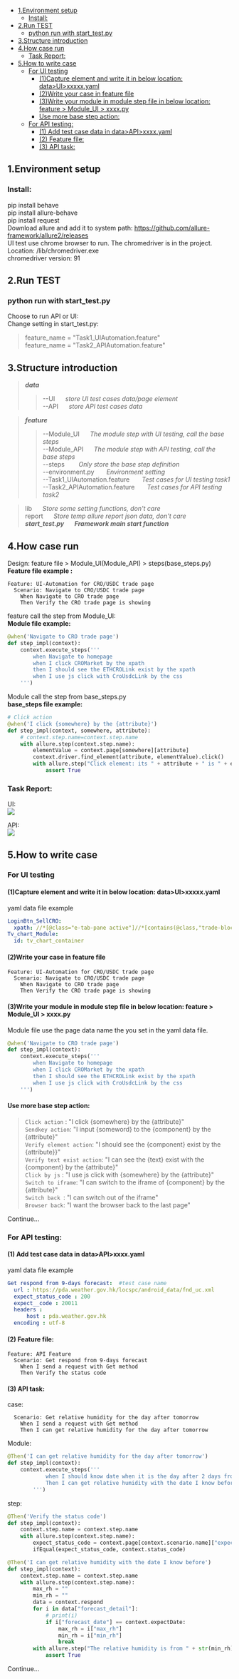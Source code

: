 - [1.Environment setup](#--1environment-setup)
  * [Install:](#install-)
- [2.Run TEST](#2run-test)
  * [python run with start_test.py](#python-run-with-start-testpy)
- [3.Structure introduction](#3structure-introduction)
- [4.How case run](#4how-case-run)
  * [Task Report:](#task-report-)
- [5.How to write case](#5how-to-write-case)
  * [For UI testing](#for-ui-testing)
    + [(1)Capture element and write it in below location: data>UI>xxxxx.yaml](#-1-capture-element-and-write-it-in-below-location--data-ui-xxxxxyaml)
    + [(2)Write your case in feature file](#-2-write-your-case-in-feature-file)
    + [(3)Write your module in module step file in below location: feature > Module_UI > xxxx.py](#-3-write-your-module-in-module-step-file-in-below-location--feature---module-ui---xxxxpy)
    + [Use more base step action:](#use-more-base-step-action-)
  * [For API testing:](#for-api-testing-)
    + [(1) Add test case data in data>API>xxxx.yaml](#-1--add-test-case-data-in-data-api-xxxxyaml)
    + [(2) Feature file:](#-2--feature-file-)
    + [(3) API task:](#-3--api-task-)



## 1.Environment setup
### Install:
pip install behave<br>
pip install allure-behave<br>
pip install request<br>
Download allure and add it to system path: https://github.com/allure-framework/allure2/releases <br>
UI test use chrome browser to run. The chromedriver is in the project. Location: /lib/chromedriver.exe<br>
chromedriver version: 91<br>
## 2.Run TEST
### python run with start_test.py
Choose to run API or UI:<br>
Change setting in start_test.py:
>feature_name = "Task1_UIAutomation.feature"<br>
>feature_name = "Task2_APIAutomation.feature" <br>




## 3.Structure introduction
> ___data___  <br> 
>>--UI &nbsp;&nbsp;&nbsp;&nbsp; *store UI test cases data/page element* <br> 
>>--API &nbsp;&nbsp;&nbsp;&nbsp; *store API test cases data* <br>

> ___feature___  <br> 
>>--Module_UI  &nbsp;&nbsp;&nbsp;&nbsp;  *The module step with UI testing, call the base steps* <br>
>>--Module_API     &nbsp;&nbsp;&nbsp;&nbsp;       *The module step with API testing, call the base steps* <br>
>>--steps &nbsp;&nbsp;&nbsp;&nbsp;&nbsp;&nbsp; *Only store the base step definition* <br>
>>--environment.py &nbsp;&nbsp;&nbsp;&nbsp;&nbsp; *Environment setting* <br>
>>--Task1_UIAutomation.feature &nbsp;&nbsp;&nbsp;&nbsp;&nbsp;  *Test cases for UI testing task1* <br>
>>--Task2_APIAutomation.feature &nbsp;&nbsp;&nbsp;&nbsp;&nbsp;  *Test cases for API testing task2* <br>

>lib &nbsp;&nbsp;&nbsp;&nbsp;  *Store some setting functions, don't care* <br>
>report &nbsp;&nbsp;&nbsp;&nbsp;  *Store temp allure report json data, don't care* <br>
> ___start_test.py___ &nbsp;&nbsp;&nbsp;&nbsp;  ***Framework main start function*** <br>


## 4.How case run
Design: feature file > Module_UI(Module_API) > steps(base_steps.py) <br>
**Feature file example :**
```gherkin
Feature: UI-Automation for CRO/USDC trade page
  Scenario: Navigate to CRO/USDC trade page
    When Navigate to CRO trade page
    Then Verify the CRO trade page is showing
```

feature call the step from Module_UI: <br>
**Module file example:** <br> 
```python
@when('Navigate to CRO trade page')
def step_impl(context):
    context.execute_steps('''
        when Navigate to homepage
        when I click CROMarket by the xpath
        then I should see the ETHCROLink exist by the xpath
        when I use js click with CroUsdcLink by the css
    ''')
```

Module call the step from base_steps.py <br>
**base_steps file example:** <br>
```python
# Click action
@when('I click {somewhere} by the {attribute}')
def step_impl(context, somewhere, attribute):
    # context.step.name=context.step.name
    with allure.step(context.step.name):
        elementValue = context.page[somewhere][attribute]
        context.driver.find_element(attribute, elementValue).click()
        with allure.step("Click element: its " + attribute + " is " + elementValue):
            assert True
```
### Task Report:
UI: <br>
![](https://github.com/ilovelikkk/HELLO/blob/master/2.png)

API: <br>
![](https://github.com/ilovelikkk/HELLO/blob/master/3.png)

## 5.How to write case
### For UI testing
#### (1)Capture element and write it in below location: data>UI>xxxxx.yaml
yaml data file example
```yaml
LoginBtn_SellCRO:
  xpath: //*[@class="e-tab-pane active"]//*[contains(@class,"trade-block")][2]//button
Tv_chart_Module:
  id: tv_chart_container
```
#### (2)Write your case in feature file
```gherkin
Feature: UI-Automation for CRO/USDC trade page
  Scenario: Navigate to CRO/USDC trade page
    When Navigate to CRO trade page
    Then Verify the CRO trade page is showing
```
#### (3)Write your module in module step file in below location: feature > Module_UI > xxxx.py
Module file use the page data name the you set in the yaml data file.
```python
@when('Navigate to CRO trade page')
def step_impl(context):
    context.execute_steps('''
        when Navigate to homepage
        when I click CROMarket by the xpath
        then I should see the ETHCROLink exist by the xpath
        when I use js click with CroUsdcLink by the css
    ''')
```


#### Use more base step action:
> `Click action` : "I click {somewhere} by the {attribute}" <br> 
`Sendkey action`: "I input {someword} to the {component} by the {attribute}" <br> 
`Verify element action`: "I should see the {component} exist by the {attribute}}" <br> 
`Verify text exist action`: "I can see the {text} exist with the {component} by the {attribute}" <br> 
`Click by js` : "I use js click with {somewhere} by the {attribute}" <br> 
`Switch to iframe`: "I can switch to the iframe of {component} by the {attribute}" <br> 
`Switch back `: "I can switch out of the iframe" <br> 
`Browser back`: "I want the browser back to the last page" <br> 

Continue...

### For API testing:
#### (1) Add test case data in data>API>xxxx.yaml
yaml data file example
```yaml
Get respond from 9-days forecast:  #test case name
  url : https://pda.weather.gov.hk/locspc/android_data/fnd_uc.xml
  expect_status_code : 200
  expect__code : 20011
  headers :
      host : pda.weather.gov.hk
  encoding : utf-8
```
#### (2) Feature file:
```gherkin
Feature: API Feature
  Scenario: Get respond from 9-days forecast
    When I send a request with Get method
    Then Verify the status code
```
#### (3) API task:
case:
```gherkin
  Scenario: Get relative humidity for the day after tomorrow
    When I send a request with Get method
    Then I can get relative humidity for the day after tomorrow
```
Module:
```python
@Then('I can get relative humidity for the day after tomorrow')
def step_impl(context):
    context.execute_steps('''
            when I should know date when it is the day after 2 days from today
            Then I can get relative humidity with the date I know before
        ''')
```
step:
```python
@Then('Verify the status code')
def step_impl(context):
    context.step.name = context.step.name
    with allure.step(context.step.name):
        expect_status_code = context.page[context.scenario.name]["expect_status_code"]
        ifEqual(expect_status_code, context.status_code)
```     
```python
@Then('I can get relative humidity with the date I know before')
def step_impl(context):
    context.step.name = context.step.name
    with allure.step(context.step.name):
        max_rh = ""
        min_rh = ""
        data = context.respond
        for i in data["forecast_detail"]:
            # print(i)
            if i["forecast_date"] == context.expectDate:
                max_rh = i["max_rh"]
                min_rh = i["min_rh"]
                break
        with allure.step("The relative humidity is from " + str(min_rh) + "% to " + str(max_rh) + "%."):
            assert True
```

Continue...










    
    
    
    
